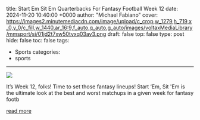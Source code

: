 title: Start Em Sit Em Quarterbacks For Fantasy Football Week 12
date: 2024-11-20 10:40:00 +0000
author: "Michael Fabiano"
cover: https://images2.minutemediacdn.com/image/upload/c_crop,w_1279,h_719,x_0,y_0/c_fill,w_1440,ar_16:9,f_auto,q_auto,g_auto/images/voltaxMediaLibrary/mmsport/si/01jd2t7xw50tvxq03av3.png
draft: false
top: false
type: post
hide: false
toc: false
tags:
  - Sports
categories:
  - sports
---

![](https://images2.minutemediacdn.com/image/upload/c_crop,w_1279,h_719,x_0,y_0/c_fill,w_1440,ar_16:9,f_auto,q_auto,g_auto/images/voltaxMediaLibrary/mmsport/si/01jd2t7xw50tvxq03av3.png)

It’s Week 12, folks! Time to set those fantasy lineups! Start ‘Em, Sit 'Em is the ultimate look at the best and worst matchups in a given week for fantasy footb

[read more](https://www.si.com/fantasy/start-em-sit-em-quarterbacks-fantasy-football-week-12-01jd2nwmr77x)
